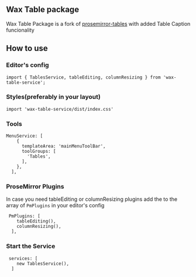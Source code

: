 ## Wax Table package

Wax Table Package is a fork of [prosemirror-tables](https://github.com/ProseMirror/prosemirror-tables) with added Table Caption
funcionality

## How to use

### Editor's config

```
import { TablesService, tableEditing, columnResizing } from 'wax-table-service';
```

### Styles(preferably in your layout)

```
import 'wax-table-service/dist/index.css'
```

### Tools

```
MenuService: [
    {
      templateArea: 'mainMenuToolBar',
      toolGroups: [
        'Tables',
      ],
    },
  ],

```

### ProseMirror Plugins

In case you need tableEditing or columnResizing plugins add the to the array of `PmPlugins` in your editor's config

```
 PmPlugins: [
    tableEditing(),
    columnResizing(),
  ],
```

### Start the Service

```
 services: [
    new TablesService(),
  ]
```
